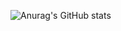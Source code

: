 ![Anurag's GitHub stats](https://github-readme-stats.vercel.app/api?username=Silentdesu&show_icons=true&theme=radical)